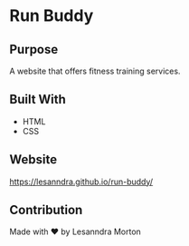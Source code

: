 
# Run Buddy

## Purpose
A website that offers fitness training services.

## Built With
* HTML
* CSS

## Website
https://lesanndra.github.io/run-buddy/

## Contribution
Made with ❤️ by Lesanndra Morton
